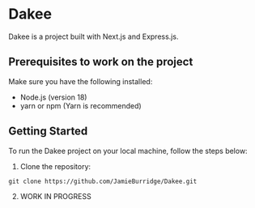 # Dakee

Dakee is a project built with Next.js and Express.js.

## Prerequisites to work on the project

Make sure you have the following installed:

- Node.js (version 18)
- yarn or npm (Yarn is recommended)

## Getting Started

To run the Dakee project on your local machine, follow the steps below:

1. Clone the repository:
```
git clone https://github.com/JamieBurridge/Dakee.git
```

2. WORK IN PROGRESS

